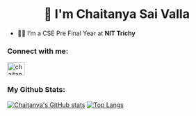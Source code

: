 <h1 align="center">👋 I'm Chaitanya Sai Valla</h1>

- 👨‍💻 I’m a CSE Pre Final Year at **NIT Trichy**

<h3 align="left">Connect with me:</h3>
<p align="left">
<a href="https://www.linkedin.com/in/chaitanya-sai-valla-14b41a20a/" target="blank"><img align="center" src="https://raw.githubusercontent.com/rahuldkjain/github-profile-readme-generator/master/src/images/icons/Social/linked-in-alt.svg" alt="chaitanya-sai-valla-14b41a20a" height="30" width="40" /></a>
</p>
 
<h3 align="left">My Github Stats:</h3>

[![Chaitanya's GitHub stats](https://github-readme-stats.vercel.app/api?username=ChaitanyaSaiValla&count_private=true&show_icons=true&theme=radical)](https://github.com/ChaitanyaSaiValla/github-readme-stats)     [![Top Langs](https://github-readme-stats-eight-theta.vercel.app/api/top-langs/?username=ChaitanyaSaiValla&layout=compact&langs_count=8&theme=react)](https://github.com/ChaitanyaSaiValla/)
